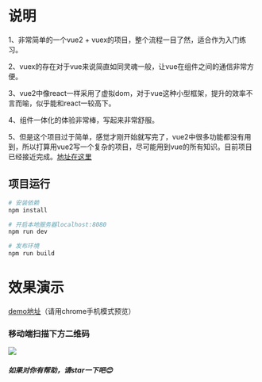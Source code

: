 # 说明

1、非常简单的一个vue2 + vuex的项目，整个流程一目了然，适合作为入门练习。

2、vuex的存在对于vue来说简直如同灵魂一般，让vue在组件之间的通信非常方便。

3、vue2中像react一样采用了虚拟dom，对于vue这种小型框架，提升的效率不言而喻，似乎能和react一较高下。

4、组件一体化的体验非常棒，写起来非常舒服。

5、但是这个项目过于简单，感觉才刚开始就写完了，vue2中很多功能都没有用到，所以打算用vue2写一个复杂的项目，尽可能用到vue的所有知识。目前项目已经接近完成。[地址在这里](https://github.com/bailicangdu/vue2-elm)


## 项目运行
``` bash
# 安装依赖
npm install

# 开启本地服务器localhost:8080
npm run dev

# 发布环境
npm run build
```


# 效果演示


[demo地址](http://test.fe.ptdev.cn/happyfri/)（请用chrome手机模式预览）
   
### 移动端扫描下方二维码

![](https://github.com/bailicangdu/vue2-elm/blob/master/src/images/ewm.png)



##### 如果对你有帮助，请star一下吧😊
